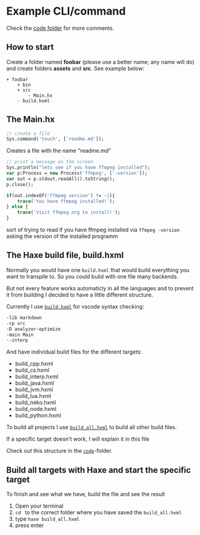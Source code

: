 # Example CLI/command

Check the [code folder](https://github.com/MatthijsKamstra/haxesys/tree/master/13terminal/code) for more comments.

## How to start

Create a folder named **foobar** (please use a better name; any name will do) and create folders **assets** and **src**.
See example below:

```
+ foobar
	+ bin
	+ src
		- Main.hx
	- build.hxml
```

## The Main.hx

```haxe
// create a file
Sys.command('touch', ['readme.md']);
```

Creates a file with the name "readme.md"

```haxe
// print a message on the screen
Sys.println("lets see if you have ffmpeg installed");
var p:Process = new Process('ffmpeg', ['-version']);
var out = p.stdout.readAll().toString();
p.close();

if(out.indexOf('ffmpeg version') != -1){
	trace('You have ffmpeg installed!');
} else {
	trace('Visit ffmpeg.org to install!');
}

```

sort of trying to read if you have ffmpeg installed via `ffmpeg -version` asking the version of the installed programm

## The Haxe build file, build.hxml

Normally you would have one `build.hxml` that would build everything you want to transpile to.
So you could build with one file many backends.

But not every feature works automaticly in all the languages and to prevent it from building I decided to have a little different structure.

Currently I use [`build.hxml`](https://github.com/MatthijsKamstra/haxesys/tree/master/13terminal/code/build.hxml) for vscode syntax checking:

```bash
-lib markdown
-cp src
-D analyzer-optimize
-main Main
--interp
```

And have individual build files for the different targets:

- build_cpp.hxml
- build_cs.hxml
- build_interp.hxml
- build_java.hxml
- build_jvm.hxml
- build_lua.hxml
- build_neko.hxml
- build_node.hxml
- build_python.hxml

To build all projects I use [`build_all.hxml`](https://github.com/MatthijsKamstra/haxesys/tree/master/13terminal/code/build_all.hxml) to build all other build files.

If a specific target doesn't work, I will explain it in this file

Check out this structure in the [`code`](https://github.com/MatthijsKamstra/haxesys/tree/master/13terminal/code)-folder.

## Build all targets with Haxe and start the specific target

To finish and see what we have, build the file and see the result

1. Open your terminal
2. `cd ` to the correct folder where you have saved the `build_all.hxml`
3. type `haxe build_all.hxml`
4. press enter
